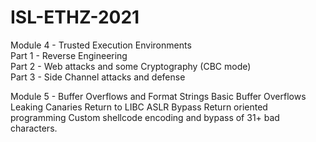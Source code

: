 # ISL-ETHZ-2021

Module 4 - Trusted Execution Environments                       
Part 1 - Reverse Engineering                       
Part 2 - Web attacks and some Cryptography (CBC mode)                       
Part 3 - Side Channel attacks and defense

Module 5 - Buffer Overflows and Format Strings
Basic Buffer Overflows
Leaking Canaries
Return to LIBC
ASLR Bypass
Return oriented programming
Custom shellcode encoding and bypass of 31+ bad characters.



